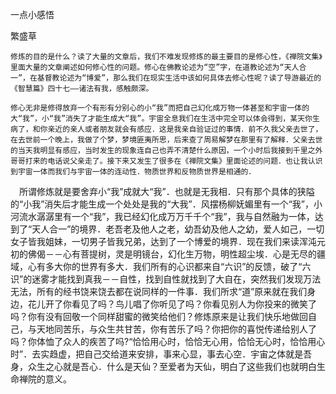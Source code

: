 一点小感悟

繁盛草


    修炼的目的是什么？读了大量的文章后，我们不难发现修炼的最主要目的是修心性，《禅院文集》里面大量的文章阐述如何修心性的问题。修心在佛教论述为“空”字，在道教论述为“天人合一”，在基督教论述为“博爱”，那么我们在现实生活中该如何具体去修心性呢？读了导游最近的《智慧篇》四十七——诸法有我，感触颇深。

    修心无非是修得放弃一个有形有分别心的小“我”而把自己幻化成万物一体甚至和宇宙一体的大“我”，小“我”消失了才能生成大“我”。宇宙全息我们在生活中完全可以体会得到，某天你生病了，和你亲近的亲人或者朋友就会有感应．这是我亲自验证过的事情．前不久我父亲去世了，在去世前一个晚上，我做了个梦，梦境匪夷所思，后来查了周易解梦在那里有了解释．父亲去世的当天我明显有感应，当时发生的现象连自己也弄不清楚什么原因，一个小时后我接到千里之外哥哥打来的电话说父亲走了。接下来又发生了很多在《禅院文集》里面论述的问题．也让我认识到宇宙一体而我们与宇宙一体的连动性．物质世界和反物质世界是相通的．

  　所谓修炼就是要舍弃小“我”成就大“我”．也就是无我相．只有那个具体的狭隘的“小我”消失后才能生成一个处处是我的“大我”．风摆杨柳妩媚里有一个“我”，小河流水潺潺里有一个“我”，我已经幻化成万万千千个“我”，我与自然融为一体，达到了“天人合一”的境界．老吾老及他人之老，幼吾幼及他人之幼，爱人如己，一切女子皆我姐妹，一切男子皆我兄弟，达到了一个博爱的境界．现在我们来读浑沌元初的佛偈－－心有菩提树，灵是明镜台，幻化生万物，明性超尘埃．心是无尽的疆域，心有多大你的世界有多大．我们所有的心识都来自“六识”的反馈，破了“六识”的迷雾才能找到真我－－自性，找到自性就找到了大自在，突然我们发现万法无法，所有的经书饶来饶去都在说同样的一件事．我们所求“道”原来就在我们身边，花儿开了你看见了吗？鸟儿唱了你听见了吗？你看见别人为你投来的微笑了吗？你有没有回敬一个同样甜蜜的微笑给他们？修炼原来是让我们快乐地做回自己，与天地同苦乐，与众生共甘苦，你有苦乐了吗？你把你的喜悦传递给别人了吗？你体恤了众人的疾苦了吗?“恰恰用心时，恰恰无心用，恰恰无心时，恰恰用心时”．去实趋虚，把自己交给道来安排，事来心显，事去心空．宇宙之体就是吾身，众生之心就是吾心．什么是天仙？至爱者为天仙，明白了这些我们也就明白生命禅院的意义。



